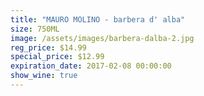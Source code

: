 ```yaml
---
title: "MAURO MOLINO - barbera d' alba"
size: 750ML
image: /assets/images/barbera-dalba-2.jpg
reg_price: $14.99
special_price: $12.99
expiration_date: 2017-02-08 00:00:00
show_wine: true
---
```



